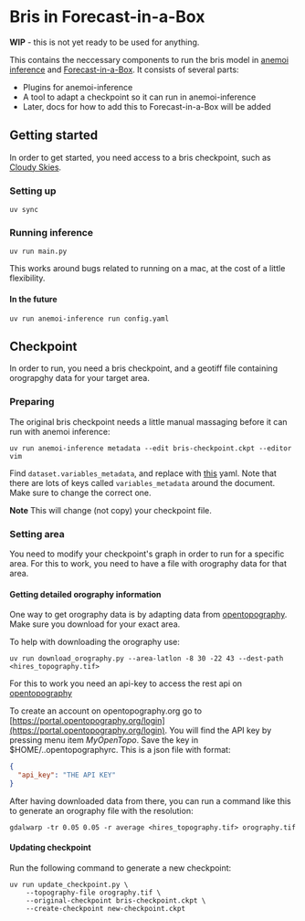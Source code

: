 # Bris in Forecast-in-a-Box

**WIP** - this is not yet ready to be used for anything.

This contains the neccessary components to run the bris model in [anemoi inference](https://anemoi.readthedocs.io/projects/inference/en/latest/) and [Forecast-in-a-Box](https://github.com/ecmwf/forecast-in-a-box). It consists of several parts: 

* Plugins for anemoi-inference
* A tool to adapt a checkpoint so it can run in anemoi-inference
* Later, docs for how to add this to Forecast-in-a-Box will be added

## Getting started

In order to get started, you need access to a bris checkpoint, such as [Cloudy Skies](https://huggingface.co/met-no/bris_cloudy-skies).

### Setting up

```shell
uv sync
```

### Running inference

```shell
uv run main.py
```

This works around bugs related to running on a mac, at the cost of a little flexibility.

#### In the future

```shell
uv run anemoi-inference run config.yaml
```

## Checkpoint

In order to run, you need a bris checkpoint, and a geotiff file containing orograpghy data for your target area.

### Preparing

The original bris checkpoint needs a little manual massaging before it can run with anemoi inference:

```shell
uv run anemoi-inference metadata --edit bris-checkpoint.ckpt --editor vim
```

Find `dataset.variables_metadata`, and replace with [this](etc/checkpoint_metadata_part.yaml) yaml.
Note that there are lots of keys called `variables_metadata` around the document.
Make sure to change the correct one.

**Note** This will change (not copy) your checkpoint file.

### Setting area

You need to modify your checkpoint's graph in order to run for a specific area.
For this to work, you need to have a file with orography data for that area.

#### Getting detailed orography information

One way to get orography data is by adapting data from [opentopography](https://portal.opentopography.org/raster?opentopoID=OTSRTM.042013.4326.1). 
Make sure you download for your exact area.

To help with downloading the orography use:
```shell
uv run download_orography.py --area-latlon -8 30 -22 43 --dest-path <hires_topography.tif>
```

For this to work you need an api-key to access the rest api on [opentopography](https://portal.opentopography.org/apidocs/)

To create an account on opentopography.org go to [https://portal.opentopography.org/login](https://portal.opentopography.org/login). You will find the API key by pressing menu item _MyOpenTopo_.
Save the key in $HOME/..opentopographyrc. This is a json file with format:

```json
{
  "api_key": "THE API KEY"
}
```

After having downloaded data from there, you can run a command like this to generate an orography file with the resolution:

```shell
gdalwarp -tr 0.05 0.05 -r average <hires_topography.tif> orography.tif
```

#### Updating checkpoint

Run the following command to generate a new checkpoint:

```shell
uv run update_checkpoint.py \
    --topography-file orography.tif \
    --original-checkpoint bris-checkpoint.ckpt \
    --create-checkpoint new-checkpoint.ckpt
```
